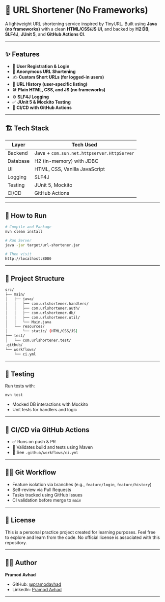 # 🔗 URL Shortener (No Frameworks)

A lightweight URL shortening service inspired by TinyURL. Built using **Java (no frameworks)** with a clean **HTML/CSS/JS UI**, and backed by **H2 DB**, **SLF4J**, **JUnit 5**, and **GitHub Actions CI**.

---

## ✨ Features

- 🔐 **User Registration & Login**
- 🔗 **Anonymous URL Shortening**
- ✍️ **Custom Short URLs (for logged-in users)**
- 📃 **URL History (user-specific listing)**
- 🛠️ **Plain HTML, CSS, and JS (no frameworks)**
- ⚙️ **SLF4J Logging**
- ✅ **JUnit 5 & Mockito Testing**
- 🚀 **CI/CD with GitHub Actions**

---

## 🏗️ Tech Stack

| Layer        | Tech Used                               |
|--------------|------------------------------------------|
| Backend      | Java + `com.sun.net.httpserver.HttpServer` |
| Database     | H2 (in-memory) with JDBC                 |
| UI           | HTML, CSS, Vanilla JavaScript            |
| Logging      | SLF4J                                    |
| Testing      | JUnit 5, Mockito                         |
| CI/CD        | GitHub Actions                           |

---

## 🚀 How to Run

```bash
# Compile and Package
mvn clean install

# Run Server
java -jar target/url-shortener.jar

# Then visit
http://localhost:8080
```

---

## 📁 Project Structure

```bash
src/
├── main/
│   ├── java/
│   │   ├── com.urlshortener.handlers/
│   │   ├── com.urlshortener.auth/
│   │   ├── com.urlshortener.db/
│   │   ├── com.urlshortener.util/
│   │   └── Main.java
│   └── resources/
│       └── static/ (HTML/CSS/JS)
├── test/
│   └── com.urlshortener.test/
.github/
└── workflows/
    └── ci.yml
```

---

## 🧪 Testing

Run tests with:

```bash
mvn test
```

- Mocked DB interactions with Mockito
- Unit tests for handlers and logic

---

## 🔄 CI/CD via GitHub Actions

- ✅ Runs on push & PR
- 🧪 Validates build and tests using Maven
- 📍 See `.github/workflows/ci.yml`

---

## 👨‍💻 Git Workflow

- Feature isolation via branches (e.g., `feature/login`, `feature/history`)
- Self-review via Pull Requests
- Tasks tracked using GitHub Issues
- CI validation before merge to `main`

---

## 📜 License

This is a personal practice project created for learning purposes.
Feel free to explore and learn from the code.
No official license is associated with this repository.

---

## 🙋‍♂️ Author

**Pramod Avhad**

- GitHub: [@pramodavhad](https://github.com/pramodavhad)
- LinkedIn: [Pramod Avhad](https://linkedin.com/in/pramod-avhad-bab8b6291)


---
